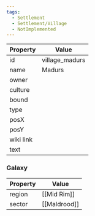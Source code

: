 ```yaml
---
tags:
  - Settlement
  - Settlement/Village
  - NotImplemented
---
```


| Property  | Value          |
| --------- | -------------- |
| id        | village_madurs |
| name      | Madurs         |
| owner     |                |
| culture   |                |
| bound     |                |
| type      |                |
| posX      |                |
| posY      |                |
| wiki link |                |
| text      |                |

### Galaxy
| Property | Value        |
| -------- | ------------ |
| region   | [[Mid Rim]]  |
| sector   | [[Maldrood]] |
